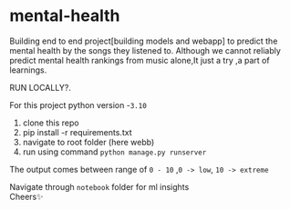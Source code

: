 # mental-health
 Building end to end project[building models and webapp] to predict the mental health by the songs they listened to. Although we cannot reliably predict mental health rankings from music alone,It just a try ,a part of learnings.</br>

RUN LOCALLY?.</br>

For this project python version -`3.10`
1. clone this repo
2. pip install -r requirements.txt
3. navigate to root folder (here webb\)
4. run using command `python manage.py runserver`

The output comes between range of `0 - 10` ,`0 -> low`, `10 -> extreme`

Navigate through `notebook` folder for ml insights</br>
Cheers✨
